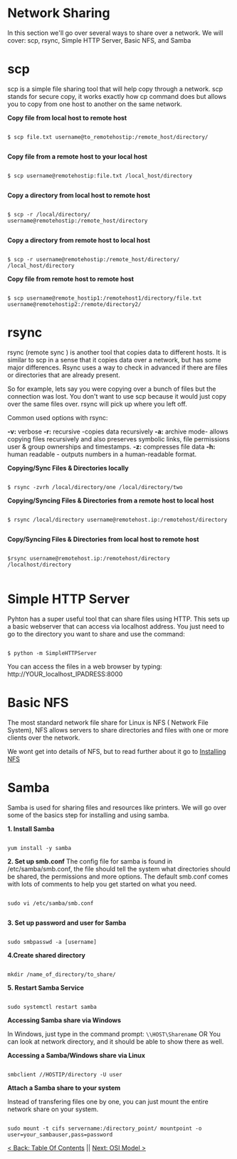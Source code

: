 # Network Sharing

In this section we'll go over several ways to share over a network. We will cover: scp, rsync, Simple HTTP Server, Basic NFS, and Samba

# scp

scp is a simple file sharing tool that will help copy through a network. scp stands for secure copy, it works exactly how cp command does but allows you to copy from one host to another on the same network.

**Copy file from local host to remote host**

```

$ scp file.txt username@to_remotehostip:/remote_host/directory/


```


**Copy file from a remote host to your local host**

```

$ scp username@remotehostip:file.txt /local_host/directory


```


**Copy a directory from local host to remote host**

```

$ scp -r /local/directory/ username@remotehostip:/remote_host/directory


```


**Copy a directory from remote host to local host**

```

$ scp -r username@remotehostip:/remote_host/directory/ /local_host/directory

```


**Copy file from remote host to remote host**

```

$ scp username@remote_hostip1:/remotehost1/directory/file.txt username@remotehostip2:/remote/directory2/

```


# rsync

rsync (remote sync ) is another tool that copies data to different hosts. It is similar to scp in a sense that it copies data over a network, but has some major differences. Rsync uses a way to check in advanced if there are files or directories that are already present.

So for example, lets say you were copying over a bunch of files but the connection was lost. You don't want to use scp because it would just copy over the same files over. rsync will pick up where you left off.

Common used options with rsync:

**-v:** verbose
**-r:** recursive -copies data recursively
**-a:** archive mode- allows copying files recursively and also preserves symbolic links, file permissions user & group ownerships and timestamps.
**-z:** compresses file data
**-h:** human readable - outputs numbers in a human-readable format.


**Copying/Sync Files & Directories locally**

```

$ rsync -zvrh /local/directory/one /local/directory/two

```

**Copying/Syncing Files & Directories from a remote host to local host**

```

$ rsync /local/directory username@remotehost.ip:/remotehost/directory


```

**Copy/Syncing Files & Directories from local host to remote host**


```

$rsync username@remotehost.ip:/remotehost/directory /localhost/directory


```



# Simple HTTP Server


Pyhton has a super useful tool that can share files using HTTP. This sets up a basic webserver that can access via localhost address. You just need to go to the directory you want to share and use the command:

```

$ python -m SimpleHTTPServer

```

You can access the files in a web browser by typing: http://YOUR_localhost_IPADRESS:8000


# Basic NFS

The most standard network file share for Linux is NFS ( Network File System), NFS allows servers to share directories and files with one or more clients over the network.

We wont get into details of NFS, but to read further about it go to
[Installing NFS](http://github.com/sxcdennis/Installing%20NFS.md)


# Samba

Samba is used for sharing files and resources like printers. We will go over some of the basics step for installing and using samba.


**1. Install Samba**
```

yum install -y samba

```

**2. Set up smb.conf**
The config file for samba is found in /etc/samba/smb.conf, the file should tell the system what directories should be shared, the permissions and more options. The default smb.conf comes with lots of comments to help you get started on what you need.

```

sudo vi /etc/samba/smb.conf


```

**3. Set up password and user for Samba**

```

sudo smbpasswd -a [username]

```

**4.Create shared directory**

```

mkdir /name_of_directory/to_share/

```

**5. Restart Samba Service**

```

sudo systemctl restart samba

```

**Accessing Samba share via Windows**

In Windows, just type in the command prompt: ```\\HOST\Sharename```
OR
You can look at network directory, and it should be able to show there as well.

**Accessing a Samba/Windows share via Linux**

```

smbclient //HOSTIP/directory -U user

```

**Attach a Samba share to your system**

Instead of transfering files one by one, you can just mount the entire network share on your system.

```

sudo mount -t cifs servername:/directory_point/ mountpoint -o user=your_sambauser,pass=password

```



[< Back: Table Of Contents](https://github.com/sxcdennis/Network "Table of Contents") || [Next: OSI Model >](https://github.com/sxcdennis/Network/blob/master/OSI.md "OSI Model")
